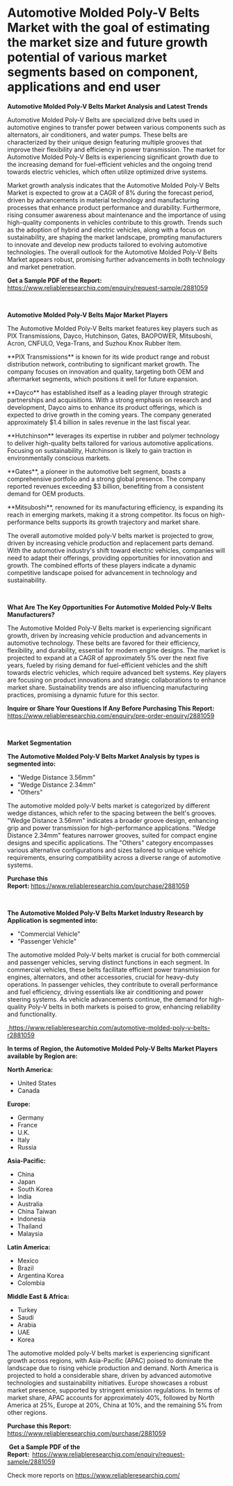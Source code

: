 <p><h1>Automotive Molded Poly-V Belts Market with the goal of estimating the market size and future growth potential of various market segments based on component, applications and end user</h1></p><p><strong>Automotive Molded Poly-V Belts Market Analysis and Latest Trends</strong></p>
<p><p>Automotive Molded Poly-V Belts are specialized drive belts used in automotive engines to transfer power between various components such as alternators, air conditioners, and water pumps. These belts are characterized by their unique design featuring multiple grooves that improve their flexibility and efficiency in power transmission. The market for Automotive Molded Poly-V Belts is experiencing significant growth due to the increasing demand for fuel-efficient vehicles and the ongoing trend towards electric vehicles, which often utilize optimized drive systems.</p><p>Market growth analysis indicates that the Automotive Molded Poly-V Belts Market is expected to grow at a CAGR of 8% during the forecast period, driven by advancements in material technology and manufacturing processes that enhance product performance and durability. Furthermore, rising consumer awareness about maintenance and the importance of using high-quality components in vehicles contribute to this growth. Trends such as the adoption of hybrid and electric vehicles, along with a focus on sustainability, are shaping the market landscape, prompting manufacturers to innovate and develop new products tailored to evolving automotive technologies. The overall outlook for the Automotive Molded Poly-V Belts Market appears robust, promising further advancements in both technology and market penetration.</p></p>
<p><strong>Get a Sample PDF of the Report:&nbsp;</strong> <a href="https://www.reliableresearchiq.com/enquiry/request-sample/2881059?utm_campaign=1674&utm_medium=2&utm_source=Github&utm_content=ia&utm_term=12032025&utm_id=automotive-molded-poly-v-belts">https://www.reliableresearchiq.com/enquiry/request-sample/2881059</a></p>
<p>&nbsp;</p>
<p><strong>Automotive Molded Poly-V Belts Major Market Players</strong></p>
<p><p>The Automotive Molded Poly-V Belts market features key players such as PIX Transmissions, Dayco, Hutchinson, Gates, BAOPOWER, Mitsuboshi, Acron, CNFULO, Vega-Trans, and Suzhou Knox Rubber Item. </p><p>**PIX Transmissions** is known for its wide product range and robust distribution network, contributing to significant market growth. The company focuses on innovation and quality, targeting both OEM and aftermarket segments, which positions it well for future expansion.</p><p>**Dayco** has established itself as a leading player through strategic partnerships and acquisitions. With a strong emphasis on research and development, Dayco aims to enhance its product offerings, which is expected to drive growth in the coming years. The company generated approximately $1.4 billion in sales revenue in the last fiscal year.</p><p>**Hutchinson** leverages its expertise in rubber and polymer technology to deliver high-quality belts tailored for various automotive applications. Focusing on sustainability, Hutchinson is likely to gain traction in environmentally conscious markets.</p><p>**Gates**, a pioneer in the automotive belt segment, boasts a comprehensive portfolio and a strong global presence. The company reported revenues exceeding $3 billion, benefiting from a consistent demand for OEM products.</p><p>**Mitsuboshi**, renowned for its manufacturing efficiency, is expanding its reach in emerging markets, making it a strong competitor. Its focus on high-performance belts supports its growth trajectory and market share.</p><p>The overall automotive molded poly-V belts market is projected to grow, driven by increasing vehicle production and replacement parts demand. With the automotive industry's shift toward electric vehicles, companies will need to adapt their offerings, providing opportunities for innovation and growth. The combined efforts of these players indicate a dynamic competitive landscape poised for advancement in technology and sustainability.</p></p>
<p>&nbsp;</p>
<p><strong>What Are The Key Opportunities For Automotive Molded Poly-V Belts Manufacturers?</strong></p>
<p><p>The Automotive Molded Poly-V Belts market is experiencing significant growth, driven by increasing vehicle production and advancements in automotive technology. These belts are favored for their efficiency, flexibility, and durability, essential for modern engine designs. The market is projected to expand at a CAGR of approximately 5% over the next five years, fueled by rising demand for fuel-efficient vehicles and the shift towards electric vehicles, which require advanced belt systems. Key players are focusing on product innovations and strategic collaborations to enhance market share. Sustainability trends are also influencing manufacturing practices, promising a dynamic future for this sector.</p></p>
<p><strong>Inquire or Share Your Questions If Any Before Purchasing This Report:</strong> <a href="https://www.reliableresearchiq.com/enquiry/pre-order-enquiry/2881059?utm_campaign=1674&utm_medium=2&utm_source=Github&utm_content=ia&utm_term=12032025&utm_id=automotive-molded-poly-v-belts">https://www.reliableresearchiq.com/enquiry/pre-order-enquiry/2881059</a></p>
<p>&nbsp;</p>
<p><strong>Market Segmentation</strong></p>
<p><strong>The Automotive Molded Poly-V Belts Market Analysis by types is segmented into:</strong></p>
<p><ul><li>"Wedge Distance 3.56mm"</li><li>"Wedge Distance 2.34mm"</li><li>"Others"</li></ul></p>
<p><p>The automotive molded poly-V belts market is categorized by different wedge distances, which refer to the spacing between the belt's grooves. "Wedge Distance 3.56mm" indicates a broader groove design, enhancing grip and power transmission for high-performance applications. "Wedge Distance 2.34mm" features narrower grooves, suited for compact engine designs and specific applications. The "Others" category encompasses various alternative configurations and sizes tailored to unique vehicle requirements, ensuring compatibility across a diverse range of automotive systems.</p></p>
<p><strong>Purchase this Report:&nbsp;</strong><a href="https://www.reliableresearchiq.com/purchase/2881059?utm_campaign=1674&utm_medium=2&utm_source=Github&utm_content=ia&utm_term=12032025&utm_id=automotive-molded-poly-v-belts">https://www.reliableresearchiq.com/purchase/2881059</a></p>
<p>&nbsp;</p>
<p><strong>The Automotive Molded Poly-V Belts Market Industry Research by Application is segmented into:</strong></p>
<p><ul><li>"Commercial Vehicle"</li><li>"Passenger Vehicle"</li></ul></p>
<p><p>The automotive molded Poly-V belts market is crucial for both commercial and passenger vehicles, serving distinct functions in each segment. In commercial vehicles, these belts facilitate efficient power transmission for engines, alternators, and other accessories, crucial for heavy-duty operations. In passenger vehicles, they contribute to overall performance and fuel efficiency, driving essentials like air conditioning and power steering systems. As vehicle advancements continue, the demand for high-quality Poly-V belts in both markets is poised to grow, enhancing reliability and functionality.</p></p>
<p><a href="https://www.reliableresearchiq.com/automotive-molded-poly-v-belts-r2881059?utm_campaign=1674&utm_medium=2&utm_source=Github&utm_content=ia&utm_term=12032025&utm_id=automotive-molded-poly-v-belts">&nbsp;https://www.reliableresearchiq.com/automotive-molded-poly-v-belts-r2881059</a></p>
<p><strong>In terms of Region, the Automotive Molded Poly-V Belts Market Players available by Region are:</strong></p>
<p>
    <p> <strong> North America: </strong>
        <ul>
            <li>United States</li>
            <li>Canada</li>
        </ul>
        </p> 
    <p> <strong> Europe: </strong>
        <ul>
            <li>Germany</li>
            <li>France</li>
            <li>U.K.</li>
            <li>Italy</li>
            <li>Russia</li>
        </ul>
        </p> 
    <p> <strong> Asia-Pacific: </strong>
        <ul>
            <li>China</li>
            <li>Japan</li>
            <li>South Korea</li>
            <li>India</li>
            <li>Australia</li>
            <li>China Taiwan</li>
            <li>Indonesia</li>
            <li>Thailand</li>
            <li>Malaysia</li>
        </ul>
        </p> 
    <p> <strong> Latin America: </strong>
        <ul>
            <li>Mexico</li>
            <li>Brazil</li>
            <li>Argentina Korea</li>
            <li>Colombia</li>
        </ul>
        </p> 
    <p> <strong> Middle East & Africa: </strong>
        <ul>
            <li>Turkey</li>
            <li>Saudi</li>
            <li>Arabia</li>
            <li>UAE</li>
            <li>Korea</li>
        </ul>
    </p>
    </p>
<p><p>The automotive molded poly-V belts market is experiencing significant growth across regions, with Asia-Pacific (APAC) poised to dominate the landscape due to rising vehicle production and demand. North America is projected to hold a considerable share, driven by advanced automotive technologies and sustainability initiatives. Europe showcases a robust market presence, supported by stringent emission regulations. In terms of market share, APAC accounts for approximately 40%, followed by North America at 25%, Europe at 20%, China at 10%, and the remaining 5% from other regions.</p></p>
<p><strong>Purchase this Report: </strong><a href="https://www.reliableresearchiq.com/purchase/2881059?utm_campaign=1674&utm_medium=2&utm_source=Github&utm_content=ia&utm_term=12032025&utm_id=automotive-molded-poly-v-belts">https://www.reliableresearchiq.com/purchase/2881059</a></p>
<p>&nbsp;<strong>Get a Sample PDF of the Report:&nbsp;&nbsp;</strong><a href="https://www.reliableresearchiq.com/enquiry/request-sample/2881059?utm_campaign=1674&utm_medium=2&utm_source=Github&utm_content=ia&utm_term=12032025&utm_id=automotive-molded-poly-v-belts">https://www.reliableresearchiq.com/enquiry/request-sample/2881059</a></p>
<p><strong></strong></p>
<p>Check more reports on <a href="https://www.reliableresearchiq.com/?utm_campaign=1674&utm_medium=2&utm_source=Github&utm_content=ia&utm_term=12032025&utm_id=automotive-molded-poly-v-belts">https://www.reliableresearchiq.com/</a></p>